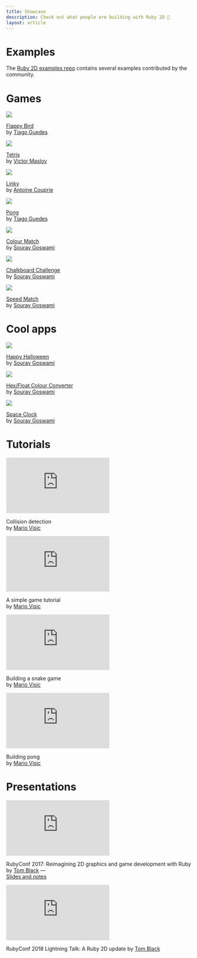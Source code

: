 ```yaml
---
title: Showcase
description: Check out what people are building with Ruby 2D 🚀
layout: article
---
```


# Examples

The [Ruby 2D examples repo](https://github.com/ruby2d/examples) contains several examples contributed by the community.

# Games

<div class="flex flex-wrap tc">
  <div class="mr3 w-300px">
    <a href="https://github.com/tiagopog/flappy_bird"><img src="/assets/img/showcase/flappy_bird.png"></a>
    <p class="mt1"><a href="https://github.com/tiagopog/flappy_bird">Flappy Bird</a><br>by <a href="https://github.com/tiagopog">Tiago Guedes</a></p>
  </div>

  <div class="mr3 w-300px">
    <a href="https://github.com/Nakilon/rbtris"><img src="/assets/img/showcase/tetris.png"></a>
    <p class="mt1"><a href="https://github.com/Nakilon/rbtris">Tetris</a><br>by <a href="https://github.com/Nakilon">Victor Maslov</a></p>
  </div>

  <div class="mr3 w-300px">
    <a href="https://github.com/acouprie/linky"><img src="/assets/img/showcase/linky.png"></a>
    <p class="mt1"><a href="https://github.com/acouprie/linky">Linky</a><br>by <a href="https://github.com/acouprie">Antoine Couprie</a></p>
  </div>

  <div class="mr3 w-300px">
    <a href="https://github.com/tiagopog/pong"><img src="/assets/img/showcase/pong.png"></a>
    <p class="mt1"><a href="https://github.com/tiagopog/pong">Pong</a><br>by <a href="https://github.com/tiagopog">Tiago Guedes</a></p>
  </div>

  <div class="mr3 w-300px">
    <a href="https://github.com/Souravgoswami/colour-match"><img src="/assets/img/showcase/colour-match.png"></a>
    <p class="mt1"><a href="https://github.com/Souravgoswami/colour-match">Colour Match</a><br>by <a href="https://github.com/Souravgoswami">Sourav Goswami</a></p>
  </div>

  <div class="mr3 w-300px">
    <a href="https://github.com/Souravgoswami/chalkboard-challenge"><img src="/assets/img/showcase/chalkboard-challenge.png"></a>
    <p class="mt1"><a href="https://github.com/Souravgoswami/chalkboard-challenge">Chalkboard Challenge</a><br>by <a href="https://github.com/Souravgoswami">Sourav Goswami</a></p>
  </div>

  <div class="mr3 w-300px">
    <a href="https://github.com/Souravgoswami/speed-match"><img src="/assets/img/showcase/speed-match.png"></a>
    <p class="mt1"><a href="https://github.com/Souravgoswami/speed-match">Speed Match</a><br>by <a href="https://github.com/Souravgoswami">Sourav Goswami</a></p>
  </div>
</div>

# Cool apps

<div class="flex flex-wrap tc">
  <div class="mr3 w-300px">
    <a href="https://github.com/Souravgoswami/happy-halloween-ruby2d"><img src="/assets/img/showcase/happy-halloween.png"></a>
    <p class="mt1"><a href="https://github.com/Souravgoswami/happy-halloween-ruby2d">Happy Halloween</a><br>by <a href="https://github.com/Souravgoswami">Sourav Goswami</a></p>
  </div>

  <div class="mr3 w-300px">
    <a href="https://github.com/Souravgoswami/hex-float-colour-converter"><img src="/assets/img/showcase/hex-float-colour-converter.png"></a>
    <p class="mt1"><a href="https://github.com/Souravgoswami/hex-float-colour-converter">Hex/Float Colour Converter</a><br>by <a href="https://github.com/Souravgoswami">Sourav Goswami</a></p>
  </div>

  <div class="mr3 w-300px">
    <a href="https://github.com/Souravgoswami/Space-Clock"><img src="/assets/img/showcase/space-clock.png"></a>
    <p class="mt1"><a href="https://github.com/Souravgoswami/Space-Clock">Space Clock</a><br>by <a href="https://github.com/Souravgoswami">Sourav Goswami</a></p>
  </div>
</div>

# Tutorials

<div class="flex flex-wrap tc">
  <div class="mr2 w-300px">
    <iframe width="280" src="https://www.youtube.com/embed/e3B8m4vBzB0" frameborder="0" allow="accelerometer; autoplay; encrypted-media; gyroscope; picture-in-picture" allowfullscreen></iframe>
    <p class="mt1">Collision detection<br>by <a href="https://github.com/mariovisic">Mario Visic</a></p>
  </div>

  <div class="mr2 w-300px">
    <iframe width="280" src="https://www.youtube.com/embed/hLvlHCnv_k8" frameborder="0" allow="accelerometer; autoplay; encrypted-media; gyroscope; picture-in-picture" allowfullscreen></iframe>
    <p class="mt1">A simple game tutorial<br>by <a href="https://github.com/mariovisic">Mario Visic</a></p>
  </div>

  <div class="mr2 w-300px">
    <iframe width="280" src="https://www.youtube.com/embed/2UVhYHBT_1o" frameborder="0" allow="accelerometer; autoplay; encrypted-media; gyroscope; picture-in-picture" allowfullscreen></iframe>
    <p class="mt1">Building a snake game<br>by <a href="https://github.com/mariovisic">Mario Visic</a></p>
  </div>

  <div class="mr2 w-300px">
    <iframe width="280" src="https://www.youtube.com/embed/kgK3be5wvwI" frameborder="0" allow="accelerometer; autoplay; encrypted-media; gyroscope; picture-in-picture" allowfullscreen></iframe>
    <p class="mt1">Building pong<br>by <a href="https://github.com/mariovisic">Mario Visic</a></p>
  </div>
</div>

# Presentations

<div class="flex flex-wrap tc">
  <div class="mr2 w-300px">
    <iframe width="280" src="https://www.youtube.com/embed/-PPVypAS_Pc" frameborder="0" allow="accelerometer; autoplay; encrypted-media; gyroscope; picture-in-picture" allowfullscreen></iframe>
    <p class="mt1">RubyConf 2017: Reimagining 2D graphics and game development with Ruby by <a href="http://www.blacktm.com">Tom Black</a> —<br><a href="http://www.blacktm.com/rubyconf">Slides and notes</a></p>
  </div>

  <div class="mr2 w-300px">
    <iframe width="280" src="https://www.youtube.com/embed/8s--ZyTmFxU?start=3645&end=3945" frameborder="0" allow="accelerometer; autoplay; encrypted-media; gyroscope; picture-in-picture" allowfullscreen></iframe>
    <p class="mt1">RubyConf 2018 Lightning Talk: A Ruby 2D update by <a href="http://www.blacktm.com">Tom Black</a></p>
  </div>
</div>

<!--

# Other links

Platzi Course
https://github.com/simon0191/platzi-curso-ruby

Seven Deadly Sins
https://github.com/alexdovzhanyn/SevenDeadlySins
(Doesn't run in v0.8.1)

Pong tweet (already in "games")
https://twitter.com/tiagopog/status/1064042352157884416

A collection of Ruby 2D games by Mario Visic
https://github.com/mariovisic/ruby2d-games

Vids:
- https://www.youtube.com/watch?v=U75cGUE2T4c
- https://www.youtube.com/watch?v=Gd-ZMcKqniw
- https://www.facebook.com/Noughtnaught0/videos/489295834877941/
- https://www.youtube.com/watch?v=mIyPDO7aNns
- https://www.youtube.com/watch?v=_ZuOARot7SQ
- https://www.facebook.com/Noughtnaught0/videos/502278120246379/
- https://www.facebook.com/Noughtnaught0/videos/514224189051772/

-->
